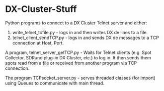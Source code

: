 # DX-Cluster-Stuff

Python programs to connect to a DX Cluster Telnet server and either:
  1. write_telnet_tofile.py - logs in and then writes DX de lines to a file.
  2. telnet_client_sendTCP.py - logs in and sends DX de messages to a TCP connection at Host, Port.

A program, telnet_server_getTCP.py - Waits for Telnet clients (e.g. Spot Collector, SDRuno plug-in DX Cluster, etc.)
to log in. It then sends them spots read from a file or received from another program via TCP connection.

The program TCPsocket_server.py - serves threaded classes (for import) using Queues to communicate with main thread. 


